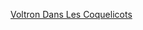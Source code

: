 ---
layout: post
wordpress_id: 1122
wordpress_url: http://noesbueno.com/archives/1122
date: '2011-05-06 11:00:28 -0500'
date_gmt: '2011-05-06 16:00:28 -0500'
body: |
  <p><a href="http://culturepopped.blogspot.com/2011/05/voltron-dans-les-coquelicots.html">Voltron Dans Les Coquelicots</a></p>
---